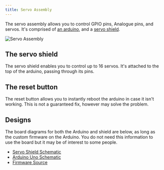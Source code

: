 ```yaml
---
title: Servo Assembly
---
```


The servo assembly allows you to control GPIO pins, Analogue pins, and servos. It's comprised of [an arduino](https://store.arduino.cc/arduino-uno-rev3), and a [servo shield](https://learn.adafruit.com/adafruit-16-channel-pwm-slash-servo-shield).

![Servo Assembly](/img/kit/servo-assembly.jpg?width=30pc)

## The servo shield
The servo shield enables you to control up to 16 servos. It's attached to the top of the arduino, passing through its pins.

## The reset button
The reset button allows you to instantly reboot the arduino in case it isn't working. This is not a guaranteed fix, however may solve the problem.


## Designs
The board diagrams for both the Arduino and shield are below, as long as the custom firmware on the Arduino. You do not need this information to use the board but it may be of interest to some people.

- [Servo Shield Schematic](https://cdn-learn.adafruit.com/assets/assets/000/036/269/original/adafruit_products_schem.png)
- [Arduino Uno Schematic](https://www.arduino.cc/en/uploads/Main/Arduino_Uno_Rev3-schematic.pdf)
- [Firmware Source](https://github.com/sourcebots/servo-firmware)
